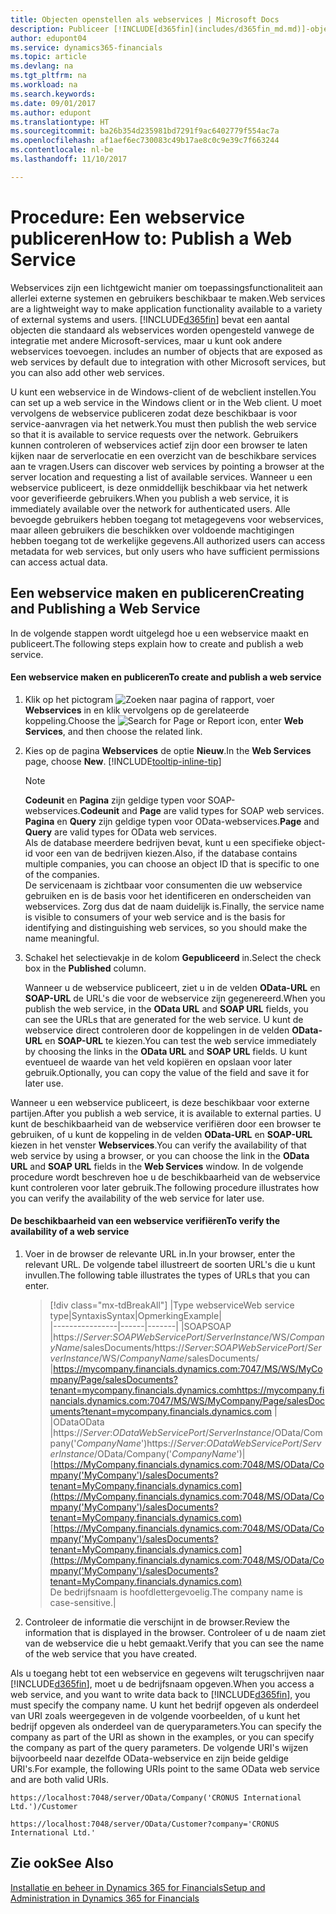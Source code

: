 ```yaml
---
title: Objecten openstellen als webservices | Microsoft Docs
description: Publiceer [!INCLUDE[d365fin](includes/d365fin_md.md)]-objecten als webservices om ze direct beschikbaar te maken op het netwerk.
author: edupont04
ms.service: dynamics365-financials
ms.topic: article
ms.devlang: na
ms.tgt_pltfrm: na
ms.workload: na
ms.search.keywords: 
ms.date: 09/01/2017
ms.author: edupont
ms.translationtype: HT
ms.sourcegitcommit: ba26b354d235981bd7291f9ac6402779f554ac7a
ms.openlocfilehash: af1aef6ec730083c49b17ae8c0c9e39c7f663244
ms.contentlocale: nl-be
ms.lasthandoff: 11/10/2017

---
```

# <a name="how-to-publish-a-web-service"></a><span data-ttu-id="dd2e6-103">Procedure: Een webservice publiceren</span><span class="sxs-lookup"><span data-stu-id="dd2e6-103">How to: Publish a Web Service</span></span>
<span data-ttu-id="dd2e6-104">Webservices zijn een lichtgewicht manier om toepassingsfunctionaliteit aan allerlei externe systemen en gebruikers beschikbaar te maken.</span><span class="sxs-lookup"><span data-stu-id="dd2e6-104">Web services are a lightweight way to make application functionality available to a variety of external systems and users.</span></span> [!INCLUDE[d365fin](includes/d365fin_md.md)]<span data-ttu-id="dd2e6-105"> bevat een aantal objecten die standaard als webservices worden opengesteld vanwege de integratie met andere Microsoft-services, maar u kunt ook andere webservices toevoegen.</span><span class="sxs-lookup"><span data-stu-id="dd2e6-105"> includes an number of objects that are exposed as web services by default due to integration with other Microsoft services, but you can also add other web services.</span></span>  

<span data-ttu-id="dd2e6-106">U kunt een webservice in de Windows-client of de webclient instellen.</span><span class="sxs-lookup"><span data-stu-id="dd2e6-106">You can set up a web service in the Windows client or in the Web client.</span></span> <span data-ttu-id="dd2e6-107">U moet vervolgens de webservice publiceren zodat deze beschikbaar is voor service-aanvragen via het netwerk.</span><span class="sxs-lookup"><span data-stu-id="dd2e6-107">You must then publish the web service so that it is available to service requests over the network.</span></span> <span data-ttu-id="dd2e6-108">Gebruikers kunnen controleren of webservices actief zijn door een browser te laten kijken naar de serverlocatie en een overzicht van de beschikbare services aan te vragen.</span><span class="sxs-lookup"><span data-stu-id="dd2e6-108">Users can discover web services by pointing a browser at the server location and requesting a list of available services.</span></span> <span data-ttu-id="dd2e6-109">Wanneer u een webservice publiceert, is deze onmiddellijk beschikbaar via het netwerk voor geverifieerde gebruikers.</span><span class="sxs-lookup"><span data-stu-id="dd2e6-109">When you publish a web service, it is immediately available over the network for authenticated users.</span></span> <span data-ttu-id="dd2e6-110">Alle bevoegde gebruikers hebben toegang tot metagegevens voor webservices, maar alleen gebruikers die beschikken over voldoende machtigingen hebben toegang tot de werkelijke gegevens.</span><span class="sxs-lookup"><span data-stu-id="dd2e6-110">All authorized users can access metadata for web services, but only users who have sufficient permissions can access actual data.</span></span>

## <a name="creating-and-publishing-a-web-service"></a><span data-ttu-id="dd2e6-111">Een webservice maken en publiceren</span><span class="sxs-lookup"><span data-stu-id="dd2e6-111">Creating and Publishing a Web Service</span></span>  
 <span data-ttu-id="dd2e6-112">In de volgende stappen wordt uitgelegd hoe u een webservice maakt en publiceert.</span><span class="sxs-lookup"><span data-stu-id="dd2e6-112">The following steps explain how to create and publish a web service.</span></span>  

#### <a name="to-create-and-publish-a-web-service"></a><span data-ttu-id="dd2e6-113">Een webservice maken en publiceren</span><span class="sxs-lookup"><span data-stu-id="dd2e6-113">To create and publish a web service</span></span>  

1.  <span data-ttu-id="dd2e6-114">Klik op het pictogram ![Zoeken naar pagina of rapport](media/ui-search/search_small.png "pictogram Zoeken naar pagina of rapport"), voer **Webservices** in en klik vervolgens op de gerelateerde koppeling.</span><span class="sxs-lookup"><span data-stu-id="dd2e6-114">Choose the ![Search for Page or Report](media/ui-search/search_small.png "Search for Page or Report icon") icon, enter **Web Services**, and then choose the related link.</span></span>  

2.  <span data-ttu-id="dd2e6-115">Kies op de pagina **Webservices** de optie **Nieuw**.</span><span class="sxs-lookup"><span data-stu-id="dd2e6-115">In the **Web Services** page, choose **New**.</span></span> [!INCLUDE[tooltip-inline-tip](includes/tooltip-inline-tip_md.md)]  

    > [!NOTE]  
    >  <span data-ttu-id="dd2e6-116">**Codeunit** en **Pagina** zijn geldige typen voor SOAP-webservices.</span><span class="sxs-lookup"><span data-stu-id="dd2e6-116">**Codeunit** and **Page** are valid types for SOAP web services.</span></span> <span data-ttu-id="dd2e6-117">**Pagina** en **Query** zijn geldige typen voor OData-webservices.</span><span class="sxs-lookup"><span data-stu-id="dd2e6-117">**Page** and **Query** are valid types for OData web services.</span></span>  
    <span data-ttu-id="dd2e6-118">Als de database meerdere bedrijven bevat, kunt u een specifieke object-id voor een van de bedrijven kiezen.</span><span class="sxs-lookup"><span data-stu-id="dd2e6-118">Also, if the database contains multiple companies, you can choose an object ID that is specific to one of the companies.</span></span>  
    <span data-ttu-id="dd2e6-119">De servicenaam is zichtbaar voor consumenten die uw webservice gebruiken en is de basis voor het identificeren en onderscheiden van webservices. Zorg dus dat de naam duidelijk is.</span><span class="sxs-lookup"><span data-stu-id="dd2e6-119">Finally, the service name is visible to consumers of your web service and is the basis for identifying and distinguishing web services, so you should make the name meaningful.</span></span>

3.  <span data-ttu-id="dd2e6-120">Schakel het selectievakje in de kolom **Gepubliceerd** in.</span><span class="sxs-lookup"><span data-stu-id="dd2e6-120">Select the check box in the **Published** column.</span></span>  

     <span data-ttu-id="dd2e6-121">Wanneer u de webservice publiceert, ziet u in de velden **OData-URL** en **SOAP-URL** de URL's die voor de webservice zijn gegenereerd.</span><span class="sxs-lookup"><span data-stu-id="dd2e6-121">When you publish the web service, in the **OData URL** and **SOAP URL** fields, you can see the URLs that are generated for the web service.</span></span> <span data-ttu-id="dd2e6-122">U kunt de webservice direct controleren door de koppelingen in de velden **OData-URL** en **SOAP-URL** te kiezen.</span><span class="sxs-lookup"><span data-stu-id="dd2e6-122">You can test the web service immediately by choosing the links in the **OData URL** and **SOAP URL** fields.</span></span> <span data-ttu-id="dd2e6-123">U kunt eventueel de waarde van het veld kopiëren en opslaan voor later gebruik.</span><span class="sxs-lookup"><span data-stu-id="dd2e6-123">Optionally, you can copy the value of the field and save it for later use.</span></span>  

<span data-ttu-id="dd2e6-124">Wanneer u een webservice publiceert, is deze beschikbaar voor externe partijen.</span><span class="sxs-lookup"><span data-stu-id="dd2e6-124">After you publish a web service, it is available to external parties.</span></span> <span data-ttu-id="dd2e6-125">U kunt de beschikbaarheid van de webservice verifiëren door een browser te gebruiken, of u kunt de koppeling in de velden **OData-URL** en **SOAP-URL** kiezen in het venster **Webservices**.</span><span class="sxs-lookup"><span data-stu-id="dd2e6-125">You can verify the availability of that web service by using a browser, or you can choose the link in the **OData URL** and **SOAP URL** fields in the **Web Services** window.</span></span> <span data-ttu-id="dd2e6-126">In de volgende procedure wordt beschreven hoe u de beschikbaarheid van de webservice kunt controleren voor later gebruik.</span><span class="sxs-lookup"><span data-stu-id="dd2e6-126">The following procedure illustrates how you can verify the availability of the web service for later use.</span></span>  

#### <a name="to-verify-the-availability-of-a-web-service"></a><span data-ttu-id="dd2e6-127">De beschikbaarheid van een webservice verifiëren</span><span class="sxs-lookup"><span data-stu-id="dd2e6-127">To verify the availability of a web service</span></span>  

1.  <span data-ttu-id="dd2e6-128">Voer in de browser de relevante URL in.</span><span class="sxs-lookup"><span data-stu-id="dd2e6-128">In your browser, enter the relevant URL.</span></span> <span data-ttu-id="dd2e6-129">De volgende tabel illustreert de soorten URL's die u kunt invullen.</span><span class="sxs-lookup"><span data-stu-id="dd2e6-129">The following table illustrates the types of URLs that you can enter.</span></span>  

    >    [!div class="mx-tdBreakAll"]
    >    |<span data-ttu-id="dd2e6-130">Type webservice</span><span class="sxs-lookup"><span data-stu-id="dd2e6-130">Web service type</span></span>|<span data-ttu-id="dd2e6-131">Syntaxis</span><span class="sxs-lookup"><span data-stu-id="dd2e6-131">Syntax</span></span>|<span data-ttu-id="dd2e6-132">Opmerking</span><span class="sxs-lookup"><span data-stu-id="dd2e6-132">Example</span></span>|  
    >    |----------------|------|-------|
    >    |<span data-ttu-id="dd2e6-133">SOAP</span><span class="sxs-lookup"><span data-stu-id="dd2e6-133">SOAP</span></span> |<span data-ttu-id="dd2e6-134">https://*Server*:*SOAPWebServicePort*/*ServerInstance*/WS/*CompanyName*/salesDocuments/</span><span class="sxs-lookup"><span data-stu-id="dd2e6-134">https://*Server*:*SOAPWebServicePort*/*ServerInstance*/WS/*CompanyName*/salesDocuments/</span></span> |<span data-ttu-id="dd2e6-135">https://mycompany.financials.dynamics.com:7047/MS/WS/MyCompany/Page/salesDocuments?tenant=mycompany.financials.dynamics.com</span><span class="sxs-lookup"><span data-stu-id="dd2e6-135">https://mycompany.financials.dynamics.com:7047/MS/WS/MyCompany/Page/salesDocuments?tenant=mycompany.financials.dynamics.com</span></span> |  
    >    |<span data-ttu-id="dd2e6-136">OData</span><span class="sxs-lookup"><span data-stu-id="dd2e6-136">OData</span></span> |<span data-ttu-id="dd2e6-137">https://*Server*:*ODataWebServicePort*/*ServerInstance*/OData/Company('*CompanyName*')</span><span class="sxs-lookup"><span data-stu-id="dd2e6-137">https://*Server*:*ODataWebServicePort*/*ServerInstance*/OData/Company('*CompanyName*')</span></span>|<span data-ttu-id="dd2e6-138">[https://MyCompany.financials.dynamics.com:7048/MS/OData/Company('MyCompany')/salesDocuments?tenant=MyCompany.financials.dynamics.com](https://MyCompany.financials.dynamics.com:7048/MS/OData/Company('MyCompany')/salesDocuments?tenant=MyCompany.financials.dynamics.com)</span><span class="sxs-lookup"><span data-stu-id="dd2e6-138">[https://MyCompany.financials.dynamics.com:7048/MS/OData/Company('MyCompany')/salesDocuments?tenant=MyCompany.financials.dynamics.com](https://MyCompany.financials.dynamics.com:7048/MS/OData/Company('MyCompany')/salesDocuments?tenant=MyCompany.financials.dynamics.com)</span></span> <br />    <span data-ttu-id="dd2e6-139">De bedrijfsnaam is hoofdlettergevoelig.</span><span class="sxs-lookup"><span data-stu-id="dd2e6-139">The company name is case-sensitive.</span></span>|

2.  <span data-ttu-id="dd2e6-140">Controleer de informatie die verschijnt in de browser.</span><span class="sxs-lookup"><span data-stu-id="dd2e6-140">Review the information that is displayed in the browser.</span></span> <span data-ttu-id="dd2e6-141">Controleer of u de naam ziet van de webservice die u hebt gemaakt.</span><span class="sxs-lookup"><span data-stu-id="dd2e6-141">Verify that you can see the name of the web service that you have created.</span></span>  

 <span data-ttu-id="dd2e6-142">Als u toegang hebt tot een webservice en gegevens wilt terugschrijven naar [!INCLUDE[d365fin](includes/d365fin_md.md)], moet u de bedrijfsnaam opgeven.</span><span class="sxs-lookup"><span data-stu-id="dd2e6-142">When you access a web service, and you want to write data back to [!INCLUDE[d365fin](includes/d365fin_md.md)], you must specify the company name.</span></span> <span data-ttu-id="dd2e6-143">U kunt het bedrijf opgeven als onderdeel van URI zoals weergegeven in de volgende voorbeelden, of u kunt het bedrijf opgeven als onderdeel van de queryparameters.</span><span class="sxs-lookup"><span data-stu-id="dd2e6-143">You can specify the company as part of the URI as shown in the examples, or you can specify the company as part of the query parameters.</span></span> <span data-ttu-id="dd2e6-144">De volgende URI's wijzen bijvoorbeeld naar dezelfde OData-webservice en zijn beide geldige URI's.</span><span class="sxs-lookup"><span data-stu-id="dd2e6-144">For example, the following URIs point to the same OData web service and are both valid URIs.</span></span>  

```  
https://localhost:7048/server/OData/Company('CRONUS International Ltd.')/Customer  
```  

```  
https://localhost:7048/server/OData/Customer?company='CRONUS International Ltd.'  
```  

## <a name="see-also"></a><span data-ttu-id="dd2e6-145">Zie ook</span><span class="sxs-lookup"><span data-stu-id="dd2e6-145">See Also</span></span>  
[<span data-ttu-id="dd2e6-146">Installatie en beheer in Dynamics 365 for Financials</span><span class="sxs-lookup"><span data-stu-id="dd2e6-146">Setup and Administration in Dynamics 365 for Financials</span></span>](admin-setup-and-administration.md)  


